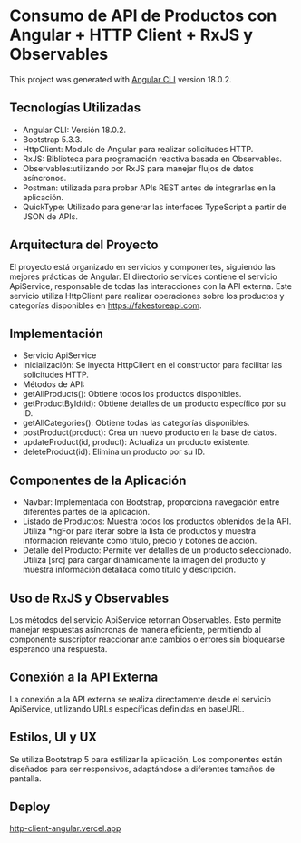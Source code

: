 # Consumo de API de Productos con Angular + HTTP Client + RxJS y Observables

This project was generated with [Angular CLI](https://github.com/angular/angular-cli) version 18.0.2.


## Tecnologías Utilizadas
- Angular CLI: Versión 18.0.2.
- Bootstrap 5.3.3.
- HttpClient: Modulo de Angular para realizar solicitudes HTTP.
- RxJS: Biblioteca para programación reactiva basada en Observables.
- Observables:utilizando por RxJS para manejar flujos de datos asíncronos.
- Postman: utilizada para probar APIs REST antes de integrarlas en la aplicación.
- QuickType: Utilizado para generar las interfaces TypeScript a partir de JSON de APIs.

## Arquitectura del Proyecto
El proyecto está organizado en servicios y componentes, siguiendo las mejores prácticas de Angular. El directorio services contiene el servicio ApiService, responsable de todas las interacciones con la API externa. Este servicio utiliza HttpClient para realizar operaciones sobre los productos y categorías disponibles en https://fakestoreapi.com.

## Implementación 
- Servicio ApiService
- Inicialización: Se inyecta HttpClient en el constructor para facilitar las solicitudes HTTP.
- Métodos de API:
- getAllProducts(): Obtiene todos los productos disponibles.
- getProductById(id): Obtiene detalles de un producto específico por su ID.
- getAllCategories(): Obtiene todas las categorías disponibles.
- postProduct(product): Crea un nuevo producto en la base de datos.
- updateProduct(id, product): Actualiza un producto existente.
- deleteProduct(id): Elimina un producto por su ID.

## Componentes de la Aplicación
- Navbar: Implementada con Bootstrap, proporciona navegación entre diferentes partes de la aplicación.
- Listado de Productos: Muestra todos los productos obtenidos de la API. Utiliza *ngFor para iterar sobre la lista de productos y muestra información relevante como título, precio y botones de acción.
- Detalle del Producto: Permite ver detalles de un producto seleccionado. Utiliza [src] para cargar dinámicamente la imagen del producto y muestra información detallada como título y descripción.

## Uso de RxJS y Observables
Los métodos del servicio ApiService retornan Observables. Esto permite manejar respuestas asíncronas de manera eficiente, permitiendo al componente suscriptor reaccionar ante cambios o errores sin bloquearse esperando una respuesta. 

## Conexión a la API Externa
La conexión a la API externa se realiza directamente desde el servicio ApiService, utilizando URLs específicas definidas en baseURL.

## Estilos, UI y UX
Se utiliza Bootstrap 5 para estilizar la aplicación, Los componentes están diseñados para ser responsivos, adaptándose a diferentes tamaños de pantalla.

## Deploy
[http-client-angular.vercel.app](https://http-client-angular.vercel.app/products)
